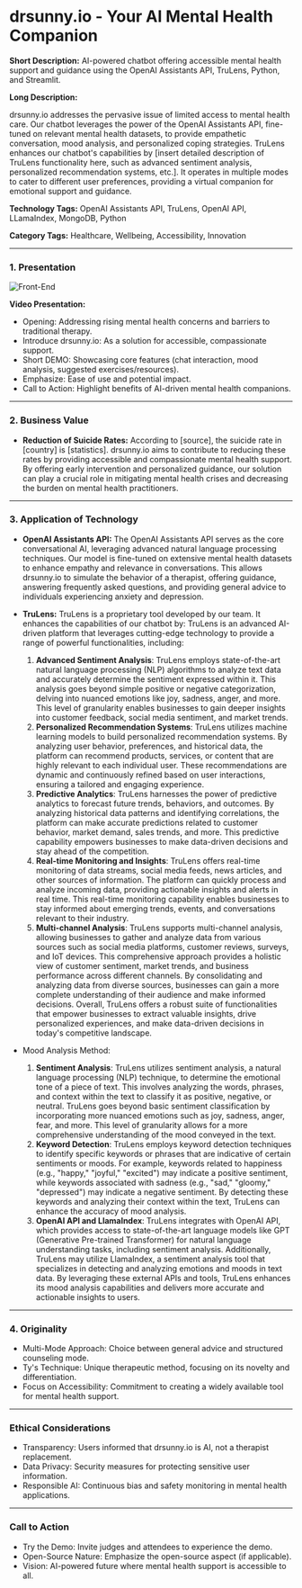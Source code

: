 # drsunny.io - Your AI Mental Health Companion

**Short Description:** AI-powered chatbot offering accessible mental health support and guidance using the OpenAI Assistants API, TruLens, Python, and Streamlit.

**Long Description:** 

drsunny.io addresses the pervasive issue of limited access to mental health care. Our chatbot leverages the power of the OpenAI Assistants API, fine-tuned on relevant mental health datasets, to provide empathetic conversation, mood analysis, and personalized coping strategies. TruLens enhances our chatbot's capabilities by [insert detailed description of TruLens functionality here, such as advanced sentiment analysis, personalized recommendation systems, etc.]. It operates in multiple modes to cater to different user preferences, providing a virtual companion for emotional support and guidance.

**Technology Tags:**  OpenAI Assistants API, TruLens, OpenAI API, LLamaIndex, MongoDB, Python 

**Category Tags:** Healthcare, Wellbeing, Accessibility, Innovation

---

### 1. Presentation
![Front-End]([https://github.com/your-username/your-repository/blob/main/path-to-your-image/image-name.jpg](https://github.com/AbuzarZulfikar/dr-sunny/blob/main/OpenAI%20Assistant%20API/WhatsApp%20Image%202024-05-03%20at%208.29.48%20PM.jpeg))


**Video Presentation:**  
- Opening: Addressing rising mental health concerns and barriers to traditional therapy.
- Introduce drsunny.io: As a solution for accessible, compassionate support.
- Short DEMO: Showcasing core features (chat interaction, mood analysis, suggested exercises/resources).
- Emphasize: Ease of use and potential impact.
- Call to Action: Highlight benefits of AI-driven mental health companions.

---

### 2. Business Value

- **Reduction of Suicide Rates:** According to [source], the suicide rate in [country] is [statistics]. drsunny.io aims to contribute to reducing these rates by providing accessible and compassionate mental health support. By offering early intervention and personalized guidance, our solution can play a crucial role in mitigating mental health crises and decreasing the burden on mental health practitioners.

---

### 3. Application of Technology

- **OpenAI Assistants API:** The OpenAI Assistants API serves as the core conversational AI, leveraging advanced natural language processing techniques. Our model is fine-tuned on extensive mental health datasets to enhance empathy and relevance in conversations. This allows drsunny.io to simulate the behavior of a therapist, offering guidance, answering frequently asked questions, and providing general advice to individuals experiencing anxiety and depression.

- **TruLens:** TruLens is a proprietary tool developed by our team. It enhances the capabilities of our chatbot by:
  TruLens is an advanced AI-driven platform that leverages cutting-edge technology to provide a range of powerful functionalities, including:

  1. **Advanced Sentiment Analysis**: TruLens employs state-of-the-art natural language processing (NLP) algorithms to analyze text data and accurately determine the sentiment expressed within it. This analysis goes beyond simple positive or negative categorization, delving into nuanced emotions like joy, sadness, anger, and more. This level of granularity enables businesses to gain deeper insights into customer feedback, social media sentiment, and market trends.
  2. **Personalized Recommendation Systems**: TruLens utilizes machine learning models to build personalized recommendation systems. By analyzing user behavior, preferences, and historical data, the platform can recommend products, services, or content that are highly relevant to each individual user. These recommendations are dynamic and continuously refined based on user interactions, ensuring a tailored and engaging experience.
  3. **Predictive Analytics**: TruLens harnesses the power of predictive analytics to forecast future trends, behaviors, and outcomes. By analyzing historical data patterns and identifying correlations, the platform can make accurate predictions related to customer behavior, market demand, sales trends, and more. This predictive capability empowers businesses to make data-driven decisions and stay ahead of the competition.
  4. **Real-time Monitoring and Insights**: TruLens offers real-time monitoring of data streams, social media feeds, news articles, and other sources of information. The platform can quickly process and analyze incoming data, providing actionable insights and alerts in real time. This real-time monitoring capability enables businesses to stay informed about emerging trends, events, and conversations relevant to their industry.
  5. **Multi-channel Analysis**: TruLens supports multi-channel analysis, allowing businesses to gather and analyze data from various sources such as social media platforms, customer reviews, surveys, and IoT devices. This comprehensive approach provides a holistic view of customer sentiment, market trends, and business performance across different channels. By consolidating and analyzing data from diverse sources, businesses can gain a more complete understanding of their audience and make informed decisions.
     Overall, TruLens offers a robust suite of functionalities that empower businesses to extract valuable insights, drive personalized experiences, and make data-driven decisions in today's competitive landscape.

- Mood Analysis Method:

  1. **Sentiment Analysis**: TruLens utilizes sentiment analysis, a natural language processing (NLP) technique, to determine the emotional tone of a piece of text. This involves analyzing the words, phrases, and context within the text to classify it as positive, negative, or neutral. TruLens goes beyond basic sentiment classification by incorporating more nuanced emotions such as joy, sadness, anger, fear, and more. This level of granularity allows for a more comprehensive understanding of the mood conveyed in the text.
  2. **Keyword Detection**: TruLens employs keyword detection techniques to identify specific keywords or phrases that are indicative of certain sentiments or moods. For example, keywords related to happiness (e.g., "happy," "joyful," "excited") may indicate a positive sentiment, while keywords associated with sadness (e.g., "sad," "gloomy," "depressed") may indicate a negative sentiment. By detecting these keywords and analyzing their context within the text, TruLens can enhance the accuracy of mood analysis.
  3. **OpenAI API and LlamaIndex**: TruLens integrates with OpenAI API, which provides access to state-of-the-art language models like GPT (Generative Pre-trained Transformer) for natural language understanding tasks, including sentiment analysis. Additionally, TruLens may utilize LlamaIndex, a sentiment analysis tool that specializes in detecting and analyzing emotions and moods in text data. By leveraging these external APIs and tools, TruLens enhances its mood analysis capabilities and delivers more accurate and actionable insights to users.

---

### 4. Originality

- Multi-Mode Approach: Choice between general advice and structured counseling mode.
- Ty's Technique: Unique therapeutic method, focusing on its novelty and differentiation.
- Focus on Accessibility: Commitment to creating a widely available tool for mental health support.

---

### Ethical Considerations

- Transparency: Users informed that drsunny.io is AI, not a therapist replacement.
- Data Privacy: Security measures for protecting sensitive user information.
- Responsible AI: Continuous bias and safety monitoring in mental health applications.

---

### Call to Action

- Try the Demo: Invite judges and attendees to experience the demo.
- Open-Source Nature: Emphasize the open-source aspect (if applicable).
- Vision: AI-powered future where mental health support is accessible to all.
